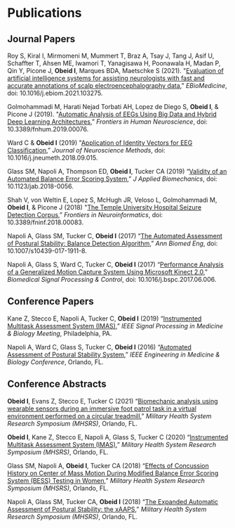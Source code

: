 # Publications

## Journal Papers

Roy S, Kiral I, Mirmomeni M, Mummert T, Braz A, Tsay J, Tang J, Asif U, Schaffter T, Ahsen ME, Iwamori T, Yanagisawa H, Poonawala H, Madan P, Qin Y, Picone J, **Obeid I**, Marques BDA, Maetschke S (2021). "[Evaluation of artificial intelligence systems for assisting neurologists with fast and accurate annotations of scalp electroencephalography data](https://github.com/vectortronic/publications/blob/main/roy_2021.pdf),” _EBioMedicine_, doi: 10.1016/j.ebiom.2021.103275.

Golmohammadi M, Harati Nejad Torbati AH, Lopez de Diego S, **Obeid I**, & Picone J (2019). "[Automatic Analysis of EEGs Using Big Data and Hybrid Deep Learning Architectures](https://github.com/vectortronic/publications/blob/main/golmohammadi_2019.pdf),” _Frontiers in Human Neuroscience_, doi: 10.3389/fnhum.2019.00076.

Ward C & **Obeid I** (2019) "[Application of Identity Vectors for EEG Classification](https://github.com/vectortronic/publications/blob/main/glass_2019.pdf),” _Journal of Neuroscience Methods_, doi: 10.1016/j.jneumeth.2018.09.015.

Glass SM, Napoli A, Thompson ED, **Obeid I**, Tucker CA (2019) “[Validity of an Automated Balance Error Scoring System](https://github.com/vectortronic/publications/blob/main/glass_2019.pdf),” _J Applied Biomechanics_, doi: 10.1123/jab.2018-0056.

Shah V, von Weltin E, Lopez S, McHugh JR, Veloso L, Golmohammadi M, **Obeid I**, & Picone J (2018) "[The Temple University Hospital Seizure Detection Corpus](https://github.com/vectortronic/publications/blob/main/shah_2018.pdf),” _Frontiers in Neuroinformatics_, doi: 10.3389/fninf.2018.00083.

Napoli A, Glass SM, Tucker C, **Obeid I** (2017) “[The Automated Assessment of Postural Stability: Balance Detection Algorithm](https://github.com/vectortronic/publications/blob/main/napoli_2017a.pdf),” _Ann Biomed Eng_, doi: 10.1007/s10439-017-1911-8.

Napoli A, Glass S, Ward C, Tucker C, **Obeid I** (2017) “[Performance Analysis of a Generalized Motion Capture System Using Microsoft Kinect 2.0](https://github.com/vectortronic/publications/blob/main/napoli_2017b.pdf),” _Biomedical Signal Processing & Control_, doi: 10.1016/j.bspc.2017.06.006.

## Conference Papers
Kane Z, Stecco E, Napoli A, Tucker C, **Obeid I** (2019) “[Instrumented Multitask Assessment System (IMAS)](https://github.com/vectortronic/publications/blob/main/kane_2019.pdf),” _IEEE Signal Processing in Medicine & Biology Meeting_, Philadelphia, PA.

Napoli A, Ward C, Glass S, Tucker C, **Obeid I** (2016) “[Automated Assessment of Postural Stability System](https://github.com/vectortronic/publications/blob/main/napoli_2016.pdf),” _IEEE Engineering in Medicine & Biology Conference_, Orlando, FL.

## Conference Abstracts
**Obeid I**, Evans Z, Stecco E, Tucker C (2021) “[Biomechanic analysis using wearable sensors during an immersive foot patrol task in a virtual environment performed on a circular treadmill](https://github.com/vectortronic/publications/blob/main/obeid_2021.pdf),” _Military Health System Research Symposium (MHSRS)_, Orlando, FL.

**Obeid I**, Kane Z, Stecco E, Napoli A, Glass S, Tucker C (2020) “[Instrumented Multitask Assessment System (IMAS)](https://github.com/vectortronic/publications/blob/main/obeid_2020.pdf),” _Military Health System Research Symposium (MHSRS)_, Orlando, FL.

Glass SM, Napoli A, **Obeid I**, Tucker CA (2018) “[Effects of Concussion History on Center of Mass Motion During Modified Balance Error Scoring System (BESS) Testing in Women](https://github.com/vectortronic/publications/blob/main/glass_2018.pdf),” _Military Health System Research Symposium (MHSRS)_, Orlando, FL.

Napoli A, Glass SM, Tucker CA, **Obeid I** (2018) “[The Expanded Automatic Assessment of Postural Stability: the xAAPS](https://github.com/vectortronic/publications/blob/main/napoli_2018.pdf),” _Military Health System Research Symposium (MHSRS)_, Orlando, FL.

